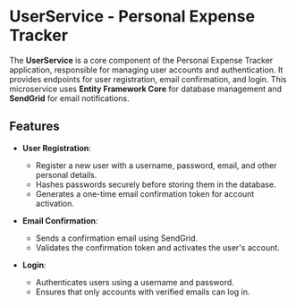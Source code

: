 # UserService - Personal Expense Tracker

The **UserService** is a core component of the Personal Expense Tracker application, responsible for managing user accounts and authentication. It provides endpoints for user registration, email confirmation, and login. This microservice uses **Entity Framework Core** for database management and **SendGrid** for email notifications.

## Features

- **User Registration**: 
  - Register a new user with a username, password, email, and other personal details.
  - Hashes passwords securely before storing them in the database.
  - Generates a one-time email confirmation token for account activation.

- **Email Confirmation**:
  - Sends a confirmation email using SendGrid.
  - Validates the confirmation token and activates the user's account.

- **Login**:
  - Authenticates users using a username and password.
  - Ensures that only accounts with verified emails can log in.
